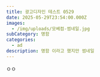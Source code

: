 ```yaml
---
title: 광고디자인 테스트 0529
date: 2025-05-29T23:54:00.000Z
images:
  - /img/uploads/모베컴-썸네일.jpg
subCategory: 명함
categories:
  - ad
description: 명함 이라고 했지만 썸네일
---
```

ㅇㅇ
